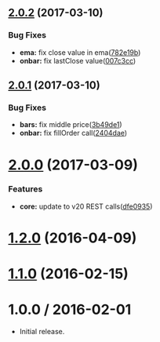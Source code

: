 <a name="2.0.2"></a>
## [2.0.2](https://github.com/albertosantini/argo-trading-plugin-dualstoch/compare/v2.0.1...v2.0.2) (2017-03-10)


### Bug Fixes

* **ema:** fix close value in ema([782e19b](https://github.com/albertosantini/argo-trading-plugin-dualstoch/commit/782e19b))
* **onbar:** fix lastClose value([007c3cc](https://github.com/albertosantini/argo-trading-plugin-dualstoch/commit/007c3cc))



<a name="2.0.1"></a>
## [2.0.1](https://github.com/albertosantini/argo-trading-plugin-dualstoch/compare/v2.0.0...v2.0.1) (2017-03-10)


### Bug Fixes

* **bars:** fix middle price([3b49de1](https://github.com/albertosantini/argo-trading-plugin-dualstoch/commit/3b49de1))
* **onbar:** fix fillOrder call([2404dae](https://github.com/albertosantini/argo-trading-plugin-dualstoch/commit/2404dae))



<a name="2.0.0"></a>
# [2.0.0](https://github.com/albertosantini/argo-trading-plugin-dualstoch/compare/v1.2.0...v2.0.0) (2017-03-09)


### Features

* **core:** update to v20 REST calls([dfe0935](https://github.com/albertosantini/argo-trading-plugin-dualstoch/commit/dfe0935))



<a name="1.2.0"></a>
# [1.2.0](https://github.com/albertosantini/argo-trading-plugin-dualstoch/compare/v1.1.0...v1.2.0) (2016-04-09)




<a name="1.1.0"></a>
# [1.1.0](https://github.com/albertosantini/argo-trading-plugin-dualstoch/compare/v1.0.0...v1.1.0) (2016-02-15)




1.0.0 / 2016-02-01
==================

* Initial release.

